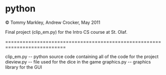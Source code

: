 python
======
© Tommy Markley, Andrew Crocker, May 2011

Final project (clip_em.py) for the Intro CS course at St. Olaf.

===========================================================================

clip_em.py -- python source code containing all of the code for the project
dieview.py -- file used for the dice in the game
graphics.py -- graphics library for the GUI
